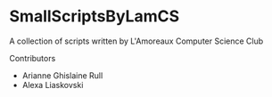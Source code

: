# SmallScriptsByLamCS
A collection of scripts written by L'Amoreaux Computer Science Club

Contributors
- Arianne Ghislaine Rull
- Alexa Liaskovski
